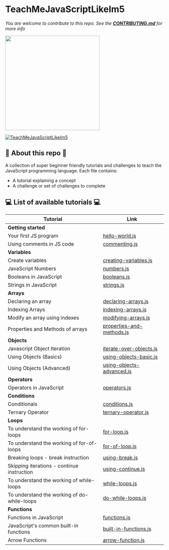 # TeachMeJavaScriptLikeIm5
*You are welcome to contribute to this repo. See the [**CONTRIBUTING.md**](./CONTRIBUTING.md) for more info*

<img src="https://inspirezone.tech/wp-content/uploads/2023/10/hacktoberfest-2023-logo.png" width="300">

[![TeachMeJavaScriptLikeIm5](https://inspirezone.tech/wp-content/uploads/2021/10/TeachMeJavaScriptLikeIm5_Banner.png)](https://inspirezone.tech/)

## 📜 About this repo 📜

A collection of super beginner friendly tutorials and challenges to teach the JavaScript programming language. 
Each file contains:
- A tutorial explaining a concept
- A challenge or set of challenges to complete

## 💻 List of available tutorials 💻 


| Tutorial                                   | Link                                                                        |
|--------------------------------------------|-----------------------------------------------------------------------------|
| **Getting started**                        |                                                                             |
| Your first JS program                      | [hello-world.js](1-getting-started/hello-world.js)                          |
| Using comments in JS code                  | [commenting.js](1-getting-started/commenting.js)                            |
| **Variables**                              |                                                                             |
| Create variables                           | [creating-variables.js](2-variables/creating-variables.js)                  |
| JavaScript Numbers                         | [numbers.js](2-variables/numbers.js)                                        |
| Booleans in JavaScript                     | [booleans.js](2-variables/booleans.js)                                      |
| Strings in JavaScript                      | [strings.js](2-variables/strings.js)                                        |
| **Arrays**                                 |                                                                             |
| Declaring an array                         | [declaring-arrays.js](3-arrays/declaring-arrays.js)                         |
| Indexing Arrays                            | [indexing-arrays.js](3-arrays/indexing-arrays.js)                           |
| Modify an array using indexes              | [modifying-arrays.js ](3-arrays/modifying-arrays.js )                       |
| Properties and Methods of arrays           | [properties-and-methods.js](3-arrays/properties_and_methods_of_arrays.js)   |   
| **Objects**                                |                                                                             |
| Javascript Object Iteration                | [iterate-over-objects.js](4-objects/iterate-over-objects.js)                |
| Using Objects (Basics)                     | [using-objects-basic.js](4-objects/using-objects-basic.js)                  |
| Using Objects (Advanced)                   | [using-objects-advanced.js](4-objects/using-objects-advanced.js)            |
| **Operators**                              |                                                                             |
| Operators in JavaScript                    | [operators.js](5-operators/operators.js )                                   |
| **Conditions**                             |                                                                             |
| Conditionals                               | [conditions.js](6-conditions/conditions.js )                                |
| Ternary Operator                           | [ternary-operator.js](6-conditions/ternary-operator.js)                     | 
| **Loops**                                  |                                                                             |
| To understand the working of for-loops     | [for-loop.js](7-loops/for-loops.js )                                        |
| To understand the working of for-of-loops  | [for-of-loop.js](7-loops/for-of-loops.js)                                   |
| Breaking loops - break instruction         | [using-break.js](7-loops/using-break.js )                                   |
| Skipping iterations - continue instruction | [using-continue.js](7-loops/using-continue.js )                             |
| To understand the working of while-loops   | [while-loops.js](7-loops/while-loops.js )                                   |
| To understand the working of do-while-loops| [do-while-loops.js](7-loops/do-while-loops.js)                              |
| **Functions**                              |                                                                             |
| Functions in JavaScript                    | [functions.js](8-functions/functions.js )                                   |
| JavaScript's common built-in functions     | [built-in-functions.js](9-common-built-in-functions/built-in-functions.js ) |
| Arrow Functions                            | [arrow-function.js](8-functions/arrow-function.js)                          |